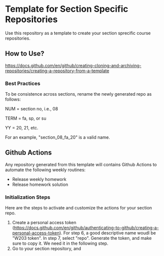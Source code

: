 # Template for Section Specific Repositories
Use this repository as a template to create your section sprecific course repositories. 

## How to Use?
https://docs.github.com/en/github/creating-cloning-and-archiving-repositories/creating-a-repository-from-a-template

### Best Practices
To be consistence across sections, rename the newly generated repo as follows:

NUM = section no, i.e., 08

TERM = fa, sp, or su

YY = 20, 21, etc.

For an example, "section_08_fa_20" is a valid name.

## Github Actions
Any repository generated from this template will contains Github Actions to automate the following weekly routines: 
- Release weekly homework
- Release homework solution

### Initialization Steps
Here are the steps to activate and customize the actions for your section repo.
1. Create a personal access token (https://docs.github.com/en/github/authenticating-to-github/creating-a-personal-access-token).
   For step 6, a good descriptive name woudl be "W203 token". In step 7, select "repo". Generate the token, and make sure to copy it.
   We need it in the following step. 
2. Go to your section repository, and 
